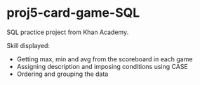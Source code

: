 # proj5-card-game-SQL

SQL practice project from Khan Academy. 

Skill displayed: 
- Getting max, min and avg from the scoreboard in each game
- Assigning description and imposing conditions using CASE
- Ordering and grouping the data
